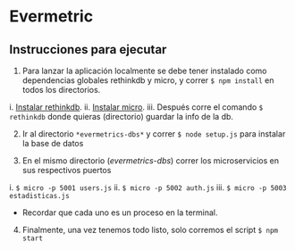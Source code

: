 # Evermetric

## Instrucciones para ejecutar

1. Para lanzar la aplicación localmente se debe tener instalado como dependencias globales rethinkdb y micro, y correr `$ npm install` en todos los directorios.

  i. [Instalar rethinkdb](https://www.rethinkdb.com/docs/install/).
  ii. [Instalar micro](https://github.com/zeit/micro#usage).
  iii. Después corre el comando `$ rethinkdb` donde quieras (directorio) guardar la info de la db.


2. Ir al directorio `*evermetrics-dbs*` y correr `$ node setup.js` para instalar la base de datos

3. En el mismo directorio (*evermetrics-dbs*) correr los microservicios en sus respectivos puertos

  i. `$ micro -p 5001 users.js`
  ii. `$ micro -p 5002 auth.js`
  iii. `$ micro -p 5003 estadisticas.js`
  * Recordar que cada uno es un proceso en la terminal.

4. Finalmente, una vez tenemos todo listo, solo corremos el script `$ npm start`
